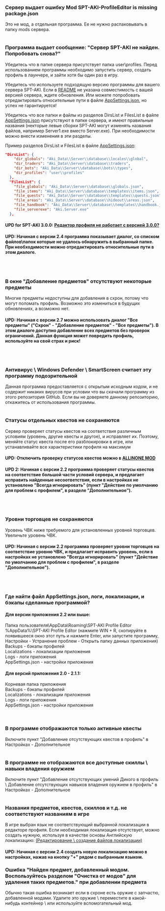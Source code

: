 ### Сервер выдает ошибку Mod SPT-AKI-ProfileEditor is missing package.json
Это не мод, а отдельная программа. Ее не нужно распаковывать в папку mods сервера.
</br></br>
### Программа выдает сообщение: "Сервер SPT-AKI не найден. Попробовать снова?"
Убедитесь что в папке сервера присутствует папка user\profiles. Перед использованием программы необходимо запустить сервер, создать профиль в лаунчере, и зайти хотя бы один раз в игру.

Убедитесь что используете подходящую версию программы для вашего сервера SPT-AKI. Если в [README](README.md) не указана совместимость с вашей версией сервера, ждите обновления. Или можете попробовать отредактировать относительные пути в файле [AppSettings.json](FAQ.md#где-найти-файл-appsettingsjson-логи-локализации-и-бэкапы-сделанные-программой), но успех не гарантируется!

Убедитесь что все папки и файлы из разделов DirsList и FilesList в файле [AppSettings.json](FAQ.md#где-найти-файл-appsettingsjson-логи-локализации-и-бэкапы-сделанные-программой) присутствуют в папке сервера, и имеют правильные названия (некторые левые сборки SPT-AKI могут изменять названия файлов, например Server1.exe вместо Server.exe).
При необходимости можно внести изменения в эти разделы.

Пример разделов DirsList и FilesList в файле [AppSettings.json](FAQ.md#где-найти-файл-appsettingsjson-логи-локализации-и-бэкапы-сделанные-программой):
```json
"DirsList": {
    "dir_globals": "Aki_Data\\Server\\database\\locales\\global",
    "dir_traders": "Aki_Data\\Server\\database\\traders",
    "dir_bots": "Aki_Data\\Server\\database\\bots\\types",
    "dir_profiles": "user\\profiles"
  },
  "FilesList": {
    "file_globals": "Aki_Data\\Server\\database\\globals.json",
    "file_items": "Aki_Data\\Server\\database\\templates\\items.json",
    "file_quests": "Aki_Data\\Server\\database\\templates\\quests.json",
    "file_areas": "Aki_Data\\Server\\database\\hideout\\areas.json",
    "file_handbook": "Aki_Data\\Server\\database\\templates\\handbook.json",
    "file_serverexe": "Aki.Server.exe"
  },
```
#### UPD for SPT-AKI 3.0.0: [Редактор профиля не работает с версией 3.0.0?](https://youtu.be/XO2r4dG_kpk)
#### UPD: Начиная с версии 2.4 программа показывает диалог, со списком файлов\папок которые не удалось обнаружить в выбранный папке. При необходимости можно отредактировать относительные пути в этом диалоге.
</br></br>

### В окне "Добавление предметов" отсутствуют некоторые предметы
Многие предметы недоступны для добавления в схрон, потому что могут поломать профиль. Возможно это измениться в будущих обновлениях, а возможно нет.
#### UPD: Начиная с версии 2.7 можно использовать диалог "Все предметы" ("Схрон" - "Добавление предметов" - "Все предметы"). В этом диалоге доступно добавление всех предметов без проверок ограничений. Данная функция может повредить профиль, используйте на свой страх и риск!
</br></br>

### Антивирус \ Windows Defender \ SmartScreen считает эту программу подозрительной
Данная программа предоставляется с открытым исходным кодом, и не содержит никаких вирусов при условии что вы скачали программу из этого репозитория GitHub. Если вы не доверяете данному репозиторию, откажитесь от использования программы.
</br></br>

### Статусы отдельных квестов не сохраняются
Сервер проверяет статусы квестов на соответствия различным условиям (уровень, другие квесты и другое), и исправляет их. Поэтому, меняйте статус квеста после его разблокировки в игре, или устанавливайте все характеристики профиля на максимум
#### UPD: Отключить проверку статусов квестов можно в [ALLINONE MOD](https://hub.sp-tarkov.com/files/file/1-allinone-mod/)
#### UPD 2: Начиная с версии 2.2 программа проверяет статусы квестов на соответствие большой части условий сервера, и предлагает исправить найденные несоответствия, если в настройках не установлено "Всегда игнорировать" (пункт "Действие по умолчанию для проблем с профилем", в разделе "Дополнительное").
</br></br>

### Уровни торговцев не сохраняются
Уровень ЧВК ниже требуемого для установленных уровней торговцев. Увеличьте уровень ЧВК.
#### UPD: Начиная с версии 2.2 программа проверяет уровни торговцев на соответствие уровню ЧВК, и предлагает исправить уровень, если в настройках не установлено "Всегда игнорировать" (пункт "Действие по умолчанию для проблем с профилем", в разделе "Дополнительное").
</br></br>

### Где найти файл AppSettings.json, логи, локализации, и бэкапы сделанные программой?
#### Для версии приложения 2.2 или выше:
Папка пользователя\AppData\Roaming\SPT-AKI Profile Editor</br>
%AppData%\SPT-AKI Profile Editor (нажмите WIN + R, скопируйте в появившееся окно этот путь и нажмите Enter, или запустите программу, Настройки - Устранение проблем - Открыть папку данных приложения)</br>
Backups - бэкапы профилей</br>
Localizations - локализации приложения</br>
Logs - логи приложения</br>
AppSettings.json - настройки приложения</br>
#### Для версий приложения 2.0 - 2.1.1:
Корневая папка приложения</br>
Backups - бэкапы профилей</br>
Localizations - локализации приложения</br>
Logs - логи приложения</br>
AppSettings.json - настройки приложения</br>
</br></br>

### В программе отображаются только активные квесты
Включите пункт "Добавление отсутствующих квестов в профиль" в Настройках - Дополнительное
</br></br>

### В программе не отображаются все доступные скиллы \ навыки владения оружием
Включите пункт "Добавление отсутствующих умений Дикого в профиль \ Добавление отсутствующих навыков владения оружием в профиль" в Настройках - Дополнительное
</br></br>

### Названия предметов, квестов, скиллов и т.д. не соответствуют названиям в игре
В игре выбран язык не соответствующий выбранной локализации в редакторе профиля. Если необходимая локализация отсутствует, можно создать нужную, используя в качестве основы Английскую локализацию: [(Редактирование \ создание файлов локализации)](/Guidelines/LocalizationsRu.md)
#### UPD: Начиная с версии 2.4 создать новую локализацию можно в настройках, нажав на кнопку "+" рядом с выбранным языком.

### Ошибка "Найден предмет, добавленный модом. Воспользуйтесь разделом "Очистка от модов" для удаления таких предметов." при добавлении предмета
Обычно такая ошибка возникает если в схроне есть оружие с запчастю, добавленной модами. Удалите это оружие \ переместите в какой-нибудь контейнер \ или используйте вспомогательный мод.
